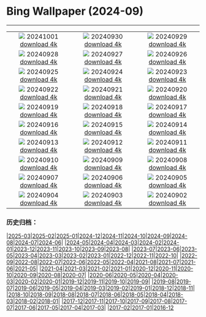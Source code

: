 # Bing Wallpaper (2024-09)
**************
| | | |
| :----: | :----: | :----: |
| ![](https://www.bing.com/th?id=OHR.WalrusNorway_EN-US4658961878_1920x1080.jpg) 20241001 [download 4k](https://www.bing.com/th?id=OHR.WalrusNorway_EN-US4658961878_UHD.jpg) | ![](https://www.bing.com/th?id=OHR.ConnecticutBridge_EN-US4557226937_1920x1080.jpg) 20240930 [download 4k](https://www.bing.com/th?id=OHR.ConnecticutBridge_EN-US4557226937_UHD.jpg) | ![](https://www.bing.com/th?id=OHR.CoyoteGulch_EN-US1769933001_1920x1080.jpg) 20240929 [download 4k](https://www.bing.com/th?id=OHR.CoyoteGulch_EN-US1769933001_UHD.jpg) |
| ![](https://www.bing.com/th?id=OHR.VeniceAerial_EN-US4386837118_1920x1080.jpg) 20240928 [download 4k](https://www.bing.com/th?id=OHR.VeniceAerial_EN-US4386837118_UHD.jpg) | ![](https://www.bing.com/th?id=OHR.LittleToucanet_EN-US4236893251_1920x1080.jpg) 20240927 [download 4k](https://www.bing.com/th?id=OHR.LittleToucanet_EN-US4236893251_UHD.jpg) | ![](https://www.bing.com/th?id=OHR.GiantSequoias_EN-US4034909984_1920x1080.jpg) 20240926 [download 4k](https://www.bing.com/th?id=OHR.GiantSequoias_EN-US4034909984_UHD.jpg) |
| ![](https://www.bing.com/th?id=OHR.SkaftafellWaterfall_EN-US3934499773_1920x1080.jpg) 20240925 [download 4k](https://www.bing.com/th?id=OHR.SkaftafellWaterfall_EN-US3934499773_UHD.jpg) | ![](https://www.bing.com/th?id=OHR.IcebergOtter_EN-US3869054406_1920x1080.jpg) 20240924 [download 4k](https://www.bing.com/th?id=OHR.IcebergOtter_EN-US3869054406_UHD.jpg) | ![](https://www.bing.com/th?id=OHR.AutumnCumbria_EN-US3797009731_1920x1080.jpg) 20240923 [download 4k](https://www.bing.com/th?id=OHR.AutumnCumbria_EN-US3797009731_UHD.jpg) |
| ![](https://www.bing.com/th?id=OHR.MunichBeerfest_EN-US3708656793_1920x1080.jpg) 20240922 [download 4k](https://www.bing.com/th?id=OHR.MunichBeerfest_EN-US3708656793_UHD.jpg) | ![](https://www.bing.com/th?id=OHR.OcracokeLight_EN-US3638306974_1920x1080.jpg) 20240921 [download 4k](https://www.bing.com/th?id=OHR.OcracokeLight_EN-US3638306974_UHD.jpg) | ![](https://www.bing.com/th?id=OHR.PiratePlayground_EN-US3254868743_1920x1080.jpg) 20240920 [download 4k](https://www.bing.com/th?id=OHR.PiratePlayground_EN-US3254868743_UHD.jpg) |
| ![](https://www.bing.com/th?id=OHR.GujoHachiman_EN-US5502837623_1920x1080.jpg) 20240919 [download 4k](https://www.bing.com/th?id=OHR.GujoHachiman_EN-US5502837623_UHD.jpg) | ![](https://www.bing.com/th?id=OHR.MidAutumnSingapore_EN-US5283310908_1920x1080.jpg) 20240918 [download 4k](https://www.bing.com/th?id=OHR.MidAutumnSingapore_EN-US5283310908_UHD.jpg) | ![](https://www.bing.com/th?id=OHR.SunriseWallabies_EN-US5210230008_1920x1080.jpg) 20240917 [download 4k](https://www.bing.com/th?id=OHR.SunriseWallabies_EN-US5210230008_UHD.jpg) |
| ![](https://www.bing.com/th?id=OHR.BalboaPark_EN-US5050015037_1920x1080.jpg) 20240916 [download 4k](https://www.bing.com/th?id=OHR.BalboaPark_EN-US5050015037_UHD.jpg) | ![](https://www.bing.com/th?id=OHR.RapaNuiSunrise_EN-US4872610843_1920x1080.jpg) 20240915 [download 4k](https://www.bing.com/th?id=OHR.RapaNuiSunrise_EN-US4872610843_UHD.jpg) | ![](https://www.bing.com/th?id=OHR.PointReyes_EN-US4731803211_1920x1080.jpg) 20240914 [download 4k](https://www.bing.com/th?id=OHR.PointReyes_EN-US4731803211_UHD.jpg) |
| ![](https://www.bing.com/th?id=OHR.DolphinReunion_EN-US4598756391_1920x1080.jpg) 20240913 [download 4k](https://www.bing.com/th?id=OHR.DolphinReunion_EN-US4598756391_UHD.jpg) | ![](https://www.bing.com/th?id=OHR.ManhattanMemorial_EN-US4528393468_1920x1080.jpg) 20240912 [download 4k](https://www.bing.com/th?id=OHR.ManhattanMemorial_EN-US4528393468_UHD.jpg) | ![](https://www.bing.com/th?id=OHR.BridgeLisbon_EN-US4458392664_1920x1080.jpg) 20240911 [download 4k](https://www.bing.com/th?id=OHR.BridgeLisbon_EN-US4458392664_UHD.jpg) |
| ![](https://www.bing.com/th?id=OHR.IguazuRainbow_EN-US4361499337_1920x1080.jpg) 20240910 [download 4k](https://www.bing.com/th?id=OHR.IguazuRainbow_EN-US4361499337_UHD.jpg) | ![](https://www.bing.com/th?id=OHR.StockholmLibrary_EN-US4140921886_1920x1080.jpg) 20240909 [download 4k](https://www.bing.com/th?id=OHR.StockholmLibrary_EN-US4140921886_UHD.jpg) | ![](https://www.bing.com/th?id=OHR.SantaCruzHummer_EN-US4047958707_1920x1080.jpg) 20240908 [download 4k](https://www.bing.com/th?id=OHR.SantaCruzHummer_EN-US4047958707_UHD.jpg) |
| ![](https://www.bing.com/th?id=OHR.GlenariffPark_EN-US3914128007_1920x1080.jpg) 20240907 [download 4k](https://www.bing.com/th?id=OHR.GlenariffPark_EN-US3914128007_UHD.jpg) | ![](https://www.bing.com/th?id=OHR.TIFF2024_EN-US9586964456_1920x1080.jpg) 20240906 [download 4k](https://www.bing.com/th?id=OHR.TIFF2024_EN-US9586964456_UHD.jpg) | ![](https://www.bing.com/th?id=OHR.DuskyOwls_EN-US9845705930_1920x1080.jpg) 20240905 [download 4k](https://www.bing.com/th?id=OHR.DuskyOwls_EN-US9845705930_UHD.jpg) |
| ![](https://www.bing.com/th?id=OHR.AlpineLakes_EN-US9676616320_1920x1080.jpg) 20240904 [download 4k](https://www.bing.com/th?id=OHR.AlpineLakes_EN-US9676616320_UHD.jpg) | ![](https://www.bing.com/th?id=OHR.KansasMural_EN-US9504361321_1920x1080.jpg) 20240903 [download 4k](https://www.bing.com/th?id=OHR.KansasMural_EN-US9504361321_UHD.jpg) | ![](https://www.bing.com/th?id=OHR.ThamesLondon_EN-US9385705885_1920x1080.jpg) 20240902 [download 4k](https://www.bing.com/th?id=OHR.ThamesLondon_EN-US9385705885_UHD.jpg) |

### 历史归档：

|[2025-03](/../2025-03/2025-03.md)|[2025-02](/../2025-02/2025-02.md)|[2025-01](/../2025-01/2025-01.md)|[2024-12](/../2024-12/2024-12.md)|[2024-11](/../2024-11/2024-11.md)|[2024-10](/../2024-10/2024-10.md)|[2024-09](/2024-09.md)|[2024-08](/../2024-08/2024-08.md)|[2024-07](/../2024-07/2024-07.md)|[2024-06](/../2024-06/2024-06.md)|
|[2024-05](/../2024-05/2024-05.md)|[2024-04](/../2024-04/2024-04.md)|[2024-03](/../2024-03/2024-03.md)|[2024-02](/../2024-02/2024-02.md)|[2024-01](/../2024-01/2024-01.md)|[2023-12](/../2023-12/2023-12.md)|[2023-11](/../2023-11/2023-11.md)|[2023-10](/../2023-10/2023-10.md)|[2023-09](/../2023-09/2023-09.md)|[2023-08](/../2023-08/2023-08.md)|
|[2023-07](/../2023-07/2023-07.md)|[2023-06](/../2023-06/2023-06.md)|[2023-05](/../2023-05/2023-05.md)|[2023-04](/../2023-04/2023-04.md)|[2023-03](/../2023-03/2023-03.md)|[2023-02](/../2023-02/2023-02.md)|[2023-01](/../2023-01/2023-01.md)|[2022-12](/../2022-12/2022-12.md)|[2022-11](/../2022-11/2022-11.md)|[2022-10](/../2022-10/2022-10.md)|
|[2022-09](/../2022-09/2022-09.md)|[2022-08](/../2022-08/2022-08.md)|[2022-07](/../2022-07/2022-07.md)|[2022-06](/../2022-06/2022-06.md)|[2022-05](/../2022-05/2022-05.md)|[2022-04](/../2022-04/2022-04.md)|[2021-08](/../2021-08/2021-08.md)|[2021-07](/../2021-07/2021-07.md)|[2021-06](/../2021-06/2021-06.md)|[2021-05](/../2021-05/2021-05.md)|
|[2021-04](/../2021-04/2021-04.md)|[2021-03](/../2021-03/2021-03.md)|[2021-02](/../2021-02/2021-02.md)|[2021-01](/../2021-01/2021-01.md)|[2020-12](/../2020-12/2020-12.md)|[2020-11](/../2020-11/2020-11.md)|[2020-10](/../2020-10/2020-10.md)|[2020-09](/../2020-09/2020-09.md)|[2020-08](/../2020-08/2020-08.md)|[2020-07](/../2020-07/2020-07.md)|
|[2020-06](/../2020-06/2020-06.md)|[2020-05](/../2020-05/2020-05.md)|[2020-04](/../2020-04/2020-04.md)|[2020-03](/../2020-03/2020-03.md)|[2020-02](/../2020-02/2020-02.md)|[2020-01](/../2020-01/2020-01.md)|[2019-12](/../2019-12/2019-12.md)|[2019-11](/../2019-11/2019-11.md)|[2019-10](/../2019-10/2019-10.md)|[2019-09](/../2019-09/2019-09.md)|
|[2019-08](/../2019-08/2019-08.md)|[2019-07](/../2019-07/2019-07.md)|[2019-06](/../2019-06/2019-06.md)|[2019-05](/../2019-05/2019-05.md)|[2019-04](/../2019-04/2019-04.md)|[2019-03](/../2019-03/2019-03.md)|[2019-02](/../2019-02/2019-02.md)|[2019-01](/../2019-01/2019-01.md)|[2018-12](/../2018-12/2018-12.md)|[2018-11](/../2018-11/2018-11.md)|
|[2018-10](/../2018-10/2018-10.md)|[2018-09](/../2018-09/2018-09.md)|[2018-08](/../2018-08/2018-08.md)|[2018-07](/../2018-07/2018-07.md)|[2018-06](/../2018-06/2018-06.md)|[2018-05](/../2018-05/2018-05.md)|[2018-04](/../2018-04/2018-04.md)|[2018-03](/../2018-03/2018-03.md)|[2018-02](/../2018-02/2018-02.md)|[2018-01](/../2018-01/2018-01.md)|
|[2017-12](/../2017-12/2017-12.md)|[2017-11](/../2017-11/2017-11.md)|[2017-10](/../2017-10/2017-10.md)|[2017-09](/../2017-09/2017-09.md)|[2017-08](/../2017-08/2017-08.md)|[2017-07](/../2017-07/2017-07.md)|[2017-06](/../2017-06/2017-06.md)|[2017-05](/../2017-05/2017-05.md)|[2017-04](/../2017-04/2017-04.md)|[2017-03](/../2017-03/2017-03.md)|
|[2017-02](/../2017-02/2017-02.md)|[2017-01](/../2017-01/2017-01.md)|[2016-12](/../2016-12/2016-12.md)